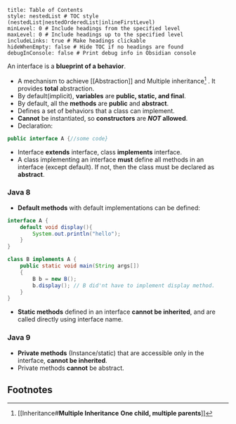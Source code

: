 ```table-of-contents
title: Table of Contents
style: nestedList # TOC style (nestedList|nestedOrderedList|inlineFirstLevel)
minLevel: 0 # Include headings from the specified level
maxLevel: 0 # Include headings up to the specified level
includeLinks: true # Make headings clickable
hideWhenEmpty: false # Hide TOC if no headings are found
debugInConsole: false # Print debug info in Obsidian console
```
An interface is a **blueprint of a behavior**.

+ A mechanism to achieve [[Abstraction]] and Multiple inheritance[^1] . It provides **total** abstraction.
+ By default(implicit), **variables** are **public, static, and final**.
+ By default, all the **methods** are **public** and **abstract**.
+ Defines a set of behaviors that a class can implement.
+ **Cannot** be instantiated, so **constructors** are ***NOT* allowed**.
+ Declaration:
```java
public interface A {//some code}
```

+ Interface **extends** interface, class **implements** interface.
+ A class implementing an interface **must** define all methods in an interface (except default). If not, then the class must be declared as **abstract**.
### Java 8
+ **Default methods** with default implementations can be defined:
```java
interface A {
	default void display(){
		System.out.println("hello");
	}
}

class B implements A {
	public static void main(String args[])
	{
		B b = new B();
		b.display(); // B did'nt have to implement display method.
	}
}
```

+ **Static methods** defined in an interface **cannot be inherited**, and are called directly using interface name. 
### Java 9
+ **Private methods** (Instance/static) that are accessible only in the interface, **cannot be inherited**.
+ Private methods **cannot** be abstract.

## Footnotes
[^1]: [[Inheritance#**Multiple Inheritance** **One child, multiple parents**]]
